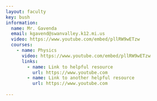 ```yaml
---
layout: faculty
key: bush
information:
  name: Mr. Gavenda
  email: kgavend@swanvalley.k12.mi.us
  video: https://www.youtube.com/embed/pllRW9wETzw
  courses:
    - name: Physics 
      video: https://www.youtube.com/embed/pllRW9wETzw
      links:
        - name: Link to helpful resource
          url: https://www.youtube.com
        - name: Link to another helpful resource
          url: https://www.youtube.com
   
---
```

